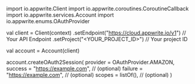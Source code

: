 import io.appwrite.Client
import io.appwrite.coroutines.CoroutineCallback
import io.appwrite.services.Account
import io.appwrite.enums.OAuthProvider

val client = Client(context)
    .setEndpoint("https://cloud.appwrite.io/v1") // Your API Endpoint
    .setProject("&lt;YOUR_PROJECT_ID&gt;") // Your project ID

val account = Account(client)

account.createOAuth2Session(
    provider = OAuthProvider.AMAZON,
    success = "https://example.com", // (optional)
    failure = "https://example.com", // (optional)
    scopes = listOf(), // (optional)
)